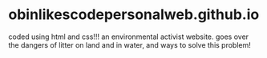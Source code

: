 # obinlikescodepersonalweb.github.io

coded using html and css!!!
an environmental activist website. goes over the dangers of litter on land and in water, and ways to solve this problem!
